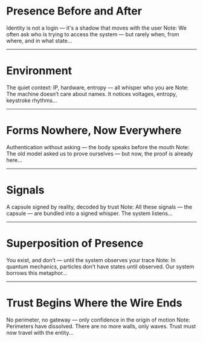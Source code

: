 <!-- slides.md -->

# Presence Before and After
Identity is not a login — it's a shadow that moves with the user
Note:
We often ask who is trying to access the system — but rarely when, from where, and in what state...

---

# Environment
The quiet context: IP, hardware, entropy — all whisper who you are
Note:
The machine doesn’t care about names. It notices voltages, entropy, keystroke rhythms...

---

# Forms Nowhere, Now Everywhere
Authentication without asking — the body speaks before the mouth
Note:
The old model asked us to prove ourselves — but now, the proof is already here...

---

# Signals
A capsule signed by reality, decoded by trust
Note:
All these signals — the capsule — are bundled into a signed whisper. The system listens...

---

# Superposition of Presence
You exist, and don’t — until the system observes your trace
Note:
In quantum mechanics, particles don’t have states until observed. Our system borrows this metaphor...

---

# Trust Begins Where the Wire Ends
No perimeter, no gateway — only confidence in the origin of motion
Note:
Perimeters have dissolved. There are no more walls, only waves. Trust must now travel with the entity...


